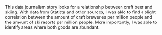 This data journalism story looks for a relationship between craft beer and skiing. With data from Statista and other sources, I was able to find a slight correlation between the amount of craft breweries per million people and the amount of ski resorts per million people. More importantly, I was able to identify areas where both goods are abundant.
